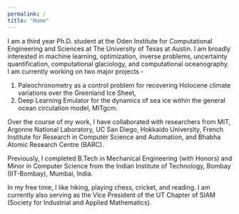 ```yaml
---
permalink: /
title: "Home"
---
```


I am a third year Ph.D. student at the Oden Institute for Computational Engineering and Sciences at The University of Texas at Austin. I am broadly interested in machine learning, optimization, inverse problems, uncertainty quantification, computational glaciology, and computational oceanography. I am currently working on two major projects ‐ 

1. Paleochronometry as a control problem for recovering Holocene climate variations over the Greenland Ice Sheet, 
2. Deep Learning Emulator for the dynamics of sea ice within the general ocean circulation model, MITgcm. 

Over the course of my work, I have collaborated with researchers from MIT, Argonne National Laboratory, UC San Diego, Hokkaido University, French Institute for Research in Computer Science and Automation, and Bhabha Atomic Research Centre (BARC). 

Previously, I completed B.Tech in Mechanical Engineering (with Honors) and Minor in Computer Science from the Indian Institute of Technology, Bombay (IIT-Bombay), Mumbai, India.

In my free time, I like hiking, playing chess, cricket, and reading. I am currently also serving as the Vice President of the UT Chapter of SIAM (Society for Industrial and Applied Mathematics).
